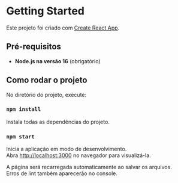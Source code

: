 # Getting Started

Este projeto foi criado com [Create React App](https://github.com/facebook/create-react-app).

## Pré-requisitos

- **Node.js na versão 16** (obrigatório)

## Como rodar o projeto

No diretório do projeto, execute:

### `npm install`

Instala todas as dependências do projeto.

### `npm start`

Inicia a aplicação em modo de desenvolvimento.  
Abra [http://localhost:3000](http://localhost:3000) no navegador para visualizá-la.

A página será recarregada automaticamente ao salvar os arquivos.  
Erros de lint também aparecerão no console.
